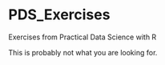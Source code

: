 # PDS_Exercises
Exercises from Practical Data Science with R

This is probably not what you are looking for.
